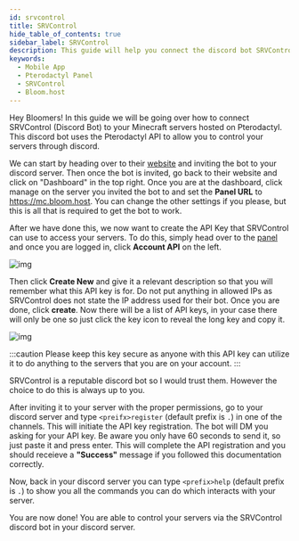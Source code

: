```yaml
---
id: srvcontrol
title: SRVControl
hide_table_of_contents: true
sidebar_label: SRVControl
description: This guide will help you connect the discord bot SRVControl to your pterodactyl servers so you are able to control your servers through discord.
keywords:
  - Mobile App
  - Pterodactyl Panel
  - SRVControl
  - Bloom.host
---
```


Hey Bloomers! In this guide we will be going over how to connect SRVControl (Discord Bot) to your Minecraft servers hosted on Pterodactyl. This discord bot uses the Pterodactyl API to allow you to control your servers through discord.

We can start by heading over to their [website](https://srvcontrol.xyz/) and inviting the bot to your discord server. Then once the bot is invited, go back to their website and click on "Dashboard" in the top right. Once you are at the dashboard, click manage on the server you invited the bot to and set the **Panel URL** to https://mc.bloom.host. You can change the other settings if you please, but this is all that is required to get the bot to work.

After we have done this, we now want to create the API Key that SRVControl can use to access your servers. To do this, simply head over to the [panel](https://mc.bloom.host/) and once you are logged in, click **Account API** on the left.

![img](/imgs/extras/srvcontrol/1.png)

Then click **Create New** and give it a relevant description so that you will remember what this API key is for. Do not put anything in allowed IPs as SRVControl does not state the IP address used for their bot. Once you are done, click **create**. Now there will be a list of API keys, in your case there will only be one so just click the key icon to reveal the long key and copy it. 

![img](/imgs/extras/srvcontrol/2.png)

:::caution
Please keep this key secure as anyone with this API key can utilize it to do anything to the servers that you are on your account. 
:::

SRVControl is a reputable discord bot so I would trust them. However the choice to do this is always up to you.

After inviting it to your server with the proper permissions, go to your discord server and type ```<preifx>register``` (default prefix is ```.```) in one of the channels. This will initiate the API key registration. The bot will DM you asking for your API key. Be aware you only have 60 seconds to send it, so just paste it and press enter. This will complete the API registration and you should receieve a **"Success"** message if you followed this documentation correctly.

Now, back in your discord server you can type ```<prefix>help``` (default prefix is ```.```) to show you all the commands you can do which interacts with your server.

You are now done! You are able to control your servers via the SRVControl discord bot in your discord server.

